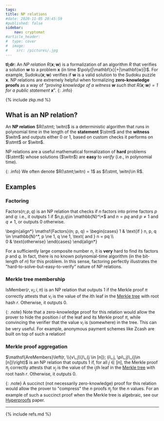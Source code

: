 ```yaml
---
tags:
title: NP relations
#date: 2020-11-05 20:45:59
#published: false
sidebar:
    nav: cryptomat
#article_header:
#  type: cover
#  image:
#    src: /pictures/.jpg
---
```


**tl;dr:** An _NP relation_ $R(\mathbf{x}; \mathbf{w})$ is a formalization of an algorithm $R$ that verifies a solution $\mathbf{w}$ to a problem $\mathbf{x}$ (in time $\poly(|\mathbf{x}|+|\mathbf{w}|)$.
For example, $\mathsf{Sudoku}(\mathbf{x}; \mathbf{w})$ verifies if $\mathbf{w}$ is a valid solution to the Sudoku puzzle $\mathbf{x}$.
NP relations are extremely helpful when formalizing **zero-knowledge proofs** as a way of _"proving knowledge of a witness $\mathbf{w}$ such that $R(\mathbf{x}; \mathbf{w}) = 1$ for a public statement $\mathbf{x}$_".
{: .info}

<!--more-->

<!-- Here you can define LaTeX macros -->
<div style="display: none;">$
$</div> <!-- $ -->

{% include zkp.md %}

## What is an NP relation?

An **NP relation** $R(\stmt; \witn)$ is a deterministic algorithm that runs in polynomial time in the length of the **statement** $\stmt$ and the **witness** $\witn$ and outputs either 0 or 1, based on custom checks it performs on $\stmt$ or $\witn$.

NP relations are a useful mathematical formalization of **hard** problems ($\stmt$) whose solutions ($\witn$) are **easy** to _verify_ (i.e., in polynomial time).

{: .info}
We often denote $R(\stmt;\witn) = 1$ as $(\stmt, \witn)\in R$.

## Examples

### Factoring

$\mathsf{Factors}(n; p, q)$ is an NP relation that checks if $n$ factors into prime factors $p$ and $q$: i.e., it outputs 1 if $n,p,q\in \mathbb{N}^\*$ and $n=pq$ and $p\ne 1$ and $q\ne 1$, or outputs 0 otherwise.

\begin{align\*}
\mathsf{Factors}(n; p, q) =
\begin{cases}
1 & \text{if } n, p, q \in \mathbb{N}^*, p \ne 1, q \ne 1, \text{ and } n = pq \\\\\
0 & \text{otherwise}
\end{cases}
\end{align\*}

For a sufficiently large composite number $n$, it is **very** hard to find its factors $p$ and $q$.
In fact, there is no known polynomial-time algorithm (in the bit-length of $n$) for this problem.
In this sense, factoring perfectly illustrates the "hard-to-solve-but-easy-to-verify" nature of NP relations.

### Merkle tree membership

$\mathsf{IsMember}(r, v_i; i, \pi)$ is an NP relation that outputs 1 if the Merkle proof $\pi$ correctly attests that $v_i$ is the value of the $i$th leaf in the [Merkle tree](/2021/02/25/what-is-a-merkle-tree.html) with root hash $r$. Otherwise, it outputs 0.

{: .note}
Note that a zero-knowledge proof for this relation would allow the prover to hide the position $i$ of the leaf and its Merkle proof $\pi$, while convincing the verifier that the value $v_i$ is (somewhere) in the tree.
This can be very useful.
For example, anonymous payment schemes like Zcash are built on top of such a relation!

### Merkle proof aggregation

$\mathsf{AreMembers}\left(r, \\{v\_j\\}\_{j \in [n]}; (i\_j, \pi\_j)\_{j\in [n]}\right)$ is an NP relation that outputs 1 if, for all $j\in[n]$, the Merkle proof $\pi_j$ correctly attests that $v_j$ is the value of the $i_j$th leaf in the [Merkle tree](/2021/02/25/what-is-a-merkle-tree.html) with root hash $r$. Otherwise, it outputs 0.

{: .note}
A succinct (not necessarily zero-knowledge) proof for this relation would allow the prover to "compress" the $n$ proofs $\pi_j$ for the $n$ values.
For an example of such a succinct proof when the Merkle tree is algebraic, see our [Hyperproofs](/2022/11/18/Hyperproofs-faster-merkle-proof-aggregation-without-snark.html) paper.

---

{% include refs.md %}
